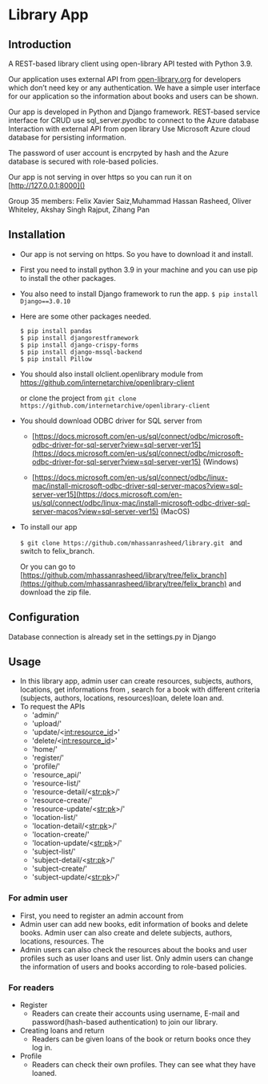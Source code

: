 # Library App

## Introduction
A REST-based library client using open-library API tested with Python 3.9. 
 
Our application uses external API from [open-library.org]() for developers which don’t need key or any authentication. We have a simple user interface for our application so the information about books and users can be shown.  

Our app is developed in Python and Django framework.
REST-based service interface for CRUD
use sql_server.pyodbc to connect to the Azure database
Interaction with external API from open library
Use Microsoft Azure cloud database for persisting information.

The password of user account is encrpyted by hash and the Azure database is secured with role-based policies.

Our app is not serving in over https so you can run it on [http://127.0.0.1:8000]()

Group 35 members: Felix Xavier Saiz,Muhammad Hassan Rasheed, Oliver Whiteley, Akshay Singh Rajput, Zihang Pan




## Installation
- Our app is not serving on https. So you have to download it and install.
- First you need to install python 3.9 in your machine and you can use pip to install the other packages.
- You also need to install Django framework to run the app.
	`$ pip install Django==3.0.10`
	
- Here are some other packages needed.


	```
	$ pip install pandas
	$ pip install djangorestframework
	$ pip install django-crispy-forms
	$ pip install django-mssql-backend
	$ pip install Pillow
	```
- You should also install olclient.openlibrary module from [https://github.com/internetarchive/openlibrary-client
](https://github.com/internetarchive/openlibrary-client)

	or clone the project from 
	`git clone https://github.com/internetarchive/openlibrary-client`
- You should download ODBC driver for SQL server from
	- [https://docs.microsoft.com/en-us/sql/connect/odbc/microsoft-odbc-driver-for-sql-server?view=sql-server-ver15](https://docs.microsoft.com/en-us/sql/connect/odbc/microsoft-odbc-driver-for-sql-server?view=sql-server-ver15) (Windows)

	- [https://docs.microsoft.com/en-us/sql/connect/odbc/linux-mac/install-microsoft-odbc-driver-sql-server-macos?view=sql-server-ver15](https://docs.microsoft.com/en-us/sql/connect/odbc/linux-mac/install-microsoft-odbc-driver-sql-server-macos?view=sql-server-ver15) (MacOS)

- To install our app 

	`$ git clone https://github.com/mhassanrasheed/library.git ` 
	and switch to felix_branch.
	
	Or you can go to 
	 [https://github.com/mhassanrasheed/library/tree/felix_branch](https://github.com/mhassanrasheed/library/tree/felix_branch)
	 and download the zip file.
	
## Configuration	
Database connection is already set in the settings.py in Django
## Usage
- In this library app, admin user can create resources, subjects, authors, locations,  get informations from , search for a book with different criteria (subjects, authors, locations, resources)loan, delete loan and.
- To request the APIs
	- 'admin/'
	- 'upload/'
	- 'update/<<int:resource_id>>'
	- 'delete/<<int:resource_id>>'
	-  'home/'
    - 'register/'
    - 'profile/'
	- 'resource_api/' 
    - 'resource-list/'    
    - 'resource-detail/<<str:pk>>/'    
    - 'resource-create/'   
    - 'resource-update/<<str:pk>>/'    
    - 'location-list/'
    - 'location-detail/<<str:pk>>/'
    - 'location-create/'
    - 'location-update/<<str:pk>>/'
    - 'subject-list/'
    - 'subject-detail/<<str:pk>>/'
    - 'subject-create/'
    - 'subject-update/<<str:pk>>/'
   
   
    
### For admin user 


- First, you need to register an admin account  from 
- Admin user can add new books, edit information of books and delete books. Admin user can also create and delete subjects, authors, locations, resources. The 
- Admin users can also check the resources about the books and user profiles such as user loans and user list. Only admin users can change the information of users and books according to role-based policies.


### For readers 


- Register
	- Readers can create their accounts using username, E-mail and password(hash-based authentication) to join our library.
- Creating loans and return
	- Readers can be given loans of the book or return books once they log in. 
- Profile 
	- Readers can check their own profiles. They can see what they have loaned.
